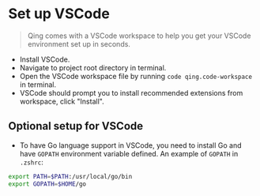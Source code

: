 # Set up VSCode

> Qing comes with a VSCode workspace to help you get your VSCode environment set up in seconds.

- Install VSCode.
- Navigate to project root directory in terminal.
- Open the VSCode workspace file by running `code qing.code-workspace` in terminal.
- VSCode should prompt you to install recommended extensions from workspace, click "Install".

## Optional setup for VSCode

- To have Go language support in VSCode, you need to install Go and have `GOPATH` environment variable defined. An example of `GOPATH` in `.zshrc`:

```sh
export PATH=$PATH:/usr/local/go/bin
export GOPATH=$HOME/go
```

